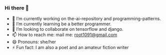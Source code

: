 ### Hi there 👋

- 🔭 I’m currently working on the-ai-repository and programming-patterns.
- 🌱 I’m currently learning be a better programmer.
- 👯 I’m looking to collaborate on tensorflow and django.
- 📫 How to reach me: mail me: root1091@gmail.com
- 😄 Pronouns: she/her
- ⚡ Fun fact: I am also a poet and an amateur fiction writer

